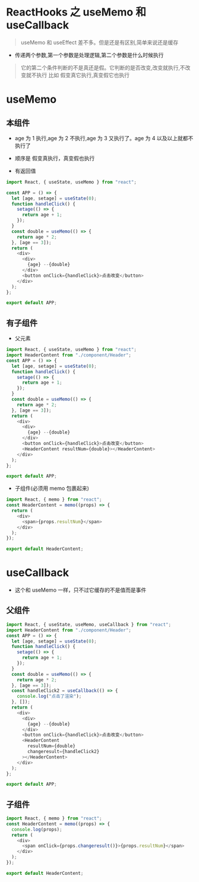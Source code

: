 # ReactHooks 之 useMemo 和 useCallback

> useMemo 和 useEffect 差不多。但是还是有区别,简单来说还是缓存

- 传递两个参数,第一个参数是处理逻辑,第二个参数是什么时候执行

> 它的第二个条件判断的不是真还是假。它判断的是否改变,改变就执行,不改变就不执行 比如 假变真它执行,真变假它也执行

# useMemo

## 本组件

- age 为 1 执行,age 为 2 不执行,age 为 3 又执行了。age 为 4 以及以上就都不执行了

- 顺序是 假变真执行，真变假也执行

- 有返回值

```javascript
import React, { useState, useMemo } from "react";

const APP = () => {
  let [age, setage] = useState(0);
  function handleClick() {
    setage(() => {
      return age + 1;
    });
  }
  const double = useMemo(() => {
    return age * 2;
  }, [age == 3]);
  return (
    <div>
      <div>
        {age} --{double}
      </div>
      <button onClick={handleClick}>点击改变</button>
    </div>
  );
};

export default APP;
```

## 有子组件

- 父元素

```javascript
import React, { useState, useMemo } from "react";
import HeaderContent from "./component/Header";
const APP = () => {
  let [age, setage] = useState(0);
  function handleClick() {
    setage(() => {
      return age + 1;
    });
  }
  const double = useMemo(() => {
    return age * 2;
  }, [age == 3]);
  return (
    <div>
      <div>
        {age} --{double}
      </div>
      <button onClick={handleClick}>点击改变</button>
      <HeaderContent resultNum={double}></HeaderContent>
    </div>
  );
};

export default APP;
```

- 子组件(必须用 memo 包裹起来)

```javascript
import React, { memo } from "react";
const HeaderContent = memo((props) => {
  return (
    <div>
      <span>{props.resultNum}</span>
    </div>
  );
});

export default HeaderContent;
```

# useCallback

- 这个和 useMemo 一样，只不过它缓存的不是值而是事件

## 父组件

```javascript
import React, { useState, useMemo, useCallback } from "react";
import HeaderContent from "./component/Header";
const APP = () => {
  let [age, setage] = useState(0);
  function handleClick() {
    setage(() => {
      return age + 1;
    });
  }
  const double = useMemo(() => {
    return age * 2;
  }, [age == 3]);
  const handleClick2 = useCallback(() => {
    console.log("点击了渲染");
  }, []);
  return (
    <div>
      <div>
        {age} --{double}
      </div>
      <button onClick={handleClick}>点击改变</button>
      <HeaderContent
        resultNum={double}
        changeresult={handleClick2}
      ></HeaderContent>
    </div>
  );
};

export default APP;
```

## 子组件

```javascript
import React, { memo } from "react";
const HeaderContent = memo((props) => {
  console.log(props);
  return (
    <div>
      <span onClick={props.changeresult()}>{props.resultNum}</span>
    </div>
  );
});

export default HeaderContent;
```
